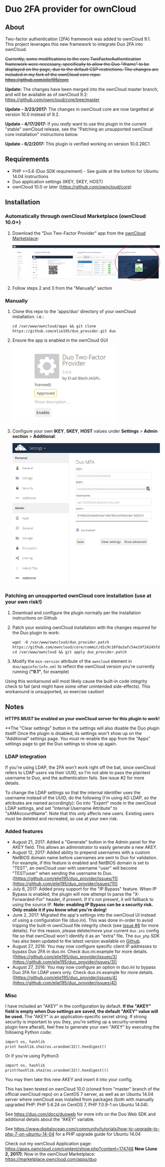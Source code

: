 # Duo 2FA provider for ownCloud

## About
Two-factor authentication (2FA) framework was added to ownCloud 9.1. This project leverages this new framework to integrate Duo 2FA into ownCloud.

~~Currently, some modifications to the core TwoFactorAuthentication framework were necessary, specifically to allow the Duo "iframe" to be displayed on the page, due to the default CSP restrictions. The changes are included in my fork of the ownCloud core repo: https://github.com/elie195/core~~

**Update:** The changes have been merged into the ownCloud master branch, and will be available as of ownCloud 9.2: https://github.com/owncloud/core/tree/master

**Update - 3/23/2017:** The changes in ownCloud core are now targetted at version 10.0 instead of 9.2. 

**Update - 4/17/2017:** If you _really_ want to use this plugin in the current "stable" ownCloud release, see the "Patching an unsupported ownCloud core installation" instructions below.

**Update - 6/2/2017:** This plugin is verified working on version 10.0.2RC1


## Requirements

- PHP >=5.6 (Duo SDK requirement) - See guide at the bottom for Ubuntu 14.04 instructions
- Duo application settings (IKEY, SKEY, HOST)
- ownCloud 10.0 or later (https://github.com/owncloud/core)
    
## Installation


### Automatically through ownCloud Marketplace (ownCloud 10.0+)
1. Download the "Duo Two-Factor Provider" app from the [ownCloud Marketplace](https://marketplace.owncloud.com/):

    ![Image of Duo in Marketplace](https://github.com/elie195/duo_provider/raw/dev/screenshots/market_duo.png)
    
2. Follow steps 2 and 3 from the "Manually" section

### Manually
1. Clone this repo to the 'apps/duo' directory of your ownCloud installation. i.e.:

    ```
    cd /var/www/owncloud/apps && git clone https://github.com/elie195/duo_provider.git duo
    ```

2. Ensure the app is enabled in the ownCloud GUI

    ![Image of Duo app in settings](https://github.com/elie195/duo_provider/raw/master/screenshots/duo.PNG)

3. Configure your own **IKEY**, **SKEY**, **HOST** values under **Settings** > **Admin section** > **Additional**:

    ![Image of Duo settings](https://github.com/elie195/duo_provider/raw/master/screenshots/settings.png)

    

### Patching an unsupported ownCloud core installation (use at your own risk!)

1. Download and configure the plugin normally per the installation instructions on Github

2. Patch your existing ownCloud installation with the changes required for the Duo plugin to work:

	```
    wget -O /var/www/owncloud/duo_provider.patch https://github.com/owncloud/core/commit/d1c9c10fda3afc54e19f24245fd55372c4f48371.patch
	cd /var/www/owncloud && git apply duo_provider.patch
    ```
    
3. Modify the `min-version` attribute of the `owncloud` element in `duo/appinfo/info.xml` to reflect the ownCloud version you're currently running (**"9.1"**, for example) 

Using this workaround will most likely cause the built-in code integrity check to fail (and might have some other unintended side-effects). This workaround is unsupported, so exercise caution!


## Notes

**HTTPS _MUST_ be enabled on your ownCloud server for this plugin to work!**

**The "Clear settings" button in the settings will also disable the Duo plugin itself! Once the plugin is disabled, its settings won't show up on the "Additional" settings page. You must re-enable the app from the "Apps" settings page to get the Duo settings to show up again.

### LDAP integration

If you're using LDAP, the 2FA won't work right off the bat, since ownCloud refers to LDAP users via their UUID, so I'm not able to pass the plaintext username to Duo, and the authentication fails. See issue #2 for more details.

To change the LDAP settings so that the internal identifier uses the username instead of the UUID, do the following (I'm using AD LDAP, so the attributes are named accordingly): Go into "Expert" mode in the ownCloud LDAP settings, and set "Internal Username Attribute" to "sAMAccountName". Note that this only affects new users. Existing users must be deleted and recreated, so use at your own risk.

### Added features
- August 21, 2017: Added a "Generate" button in the Admin panel for the AKEY field. This allows an administrator to easily generate a new AKEY.
- August 12, 2017: Added ability to prepend usernames with a custom NetBIOS domain name before usernames are sent to Duo for validation. For example, if this feature is enabled and NetBIOS domain is set to "TEST", an ownCloud user with username "user" will become "TEST\user" when sending the username to Duo.([https://github.com/elie195/duo_provider/issues/11](https://github.com/elie195/duo_provider/issues/11))
- July 6, 2017: Added proxy support for the "IP Bypass" feature. When IP Bypass is enabled, the plugin will now attempt to parse the "X-Forwarded-For" header, if present. If it's not present, it will fallback to using the source IP. **Note: enabling IP Bypass can be a security risk. Only enable it if you know what you're doing!**
- June 2, 2017: Migrated the app's settings into the ownCloud UI instead of using a configuration file (duo.ini). This was done in-order to avoid tripping the built-in ownCloud file integrity check (see [issue #6](https://github.com/elie195/duo_provider/issues/6) for more details). For this reason, please delete/move your current `duo.ini` config file so that ownCloud won't identify it as an "extra" file. The `duo_php` SDK has also been updated to the latest version available on [Github](https://github.com/duosecurity/duo_php).
- August 27, 2016: You may now configure specific client IP addresses to bypass Duo 2FA in duo.ini. Check duo.ini.example for more details. ([https://github.com/elie195/duo_provider/issues/3](https://github.com/elie195/duo_provider/issues/3))
- August 27, 2016: You may now configure an option in duo.ini to bypass Duo 2FA for LDAP users only. Check duo.ini.example for more details.([https://github.com/elie195/duo_provider/issues/4](https://github.com/elie195/duo_provider/issues/4))

### Misc

I have included an "AKEY" in the configuration by default. **If the "AKEY" field is empty when Duo settings are saved, the default "AKEY" value will be used.** The "AKEY" is an application-specific secret string. If strong security is important to you (hey, you're setting up a security-oriented plugin here afterall), feel free to generate your own "AKEY" by executing the following Python code:

    import os, hashlib
    print hashlib.sha1(os.urandom(32)).hexdigest()

Or if you're using Python3:

    import os, hashlib
    print(hashlib.sha1(os.urandom(32)).hexdigest())

You may then take this new AKEY and insert it into your config.

This has been tested on ownCloud 10.0 (cloned from "master" branch of the official ownCloud repo) on a CentOS 7 server, as well as an Ubuntu 14.04 server where ownCloud was installed from packages (both with manually upgraded PHP: PHP 5.6.24 on CentOS 7, PHP 7.0.9-1 on Ubuntu 14.04). 

See https://duo.com/docs/duoweb for more info on the Duo Web SDK and additional details about the "AKEY" variable.

See https://www.digitalocean.com/community/tutorials/how-to-upgrade-to-php-7-on-ubuntu-14-04 for a PHP upgrade guide for Ubuntu 14.04

Check out my ownCloud Application page: https://apps.owncloud.com/content/show.php?content=174748
**New (June 2, 2017)**: Now in the ownCloud Marketplace: https://marketplace.owncloud.com/apps/duo
